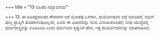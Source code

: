 +++
title = "13 ಐಹಿಕದ ಸಮ್ಭಾವನೆಯ"

+++
13. ಈ ಐಹಿಕಪ್ರಪಂಚದ ಗೌರವಗಳ ಆಶೆ ಮೋಹಕ್ಕೆ ಒಳಗಾಗಿ, ದುರ್ಯೋಧನನ ವಧೆ ಮಾಡಿದರೆ, ನಮಗೆ ಪುಣ್ಯ ಪ್ರಾಪ್ತಿಗೆ ತೊಡಕಾಗುವುದಿಲ್ಲವೇ, ಎಂದು ಈ ವಿಚಾರವನ್ನು ನಾನು ವಿನಂತಿಸಿಕೊಂಡರೆ, ನೀವು ಯುದ್ಧದಲ್ಲಿ ಧರ್ಮಶಾಸ್ತ್ರವನ್ನು ಊಹಿಸಿದಿರಿ ಎಂದು ಧರ್ಮಜನು ಕೃಷ್ಣನಿಗೆ ಹೇಳಿ, ಇತ್ತ ದುರ್ಯೋಧನನನ್ನು ಮಾತನಾಡಿಸಿದ.